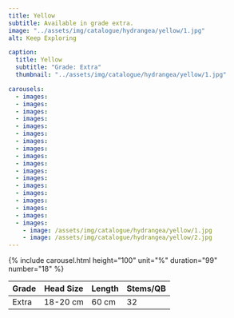 ```yaml
---
title: Yellow
subtitle: Available in grade extra.
image: "../assets/img/catalogue/hydrangea/yellow/1.jpg"
alt: Keep Exploring

caption: 
  title: Yellow
  subtitle: "Grade: Extra"
  thumbnail: "../assets/img/catalogue/hydrangea/yellow/1.jpg"

carousels:
  - images:
  - images:
  - images:
  - images:
  - images:
  - images:
  - images:
  - images:
  - images:
  - images:
  - images:
  - images:
  - images:
  - images:
  - images:
  - images:
  - images:
  - images: 
    - image: /assets/img/catalogue/hydrangea/yellow/1.jpg
    - image: /assets/img/catalogue/hydrangea/yellow/2.jpg
---
```


{% include carousel.html height="100" unit="%" duration="99" number="18" %}

| Grade | Head Size | Length | Stems/QB |
|-------|-----------|--------|----------|
| Extra |  18-20 cm | 60 cm  |    32    |